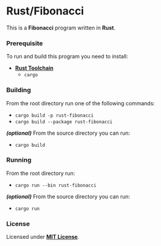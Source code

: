 # Rust/Fibonacci

This is a **Fibonacci** program written in **Rust**.

### Prerequisite

To run and build this program you need to install:

* [**Rust Toolchain**](https://www.rust-lang.org/tools/install)
  * `cargo`

### Building

From the root directory run one of the following commands:

* `cargo build -p rust-fibonacci`
* `cargo build --package rust-fibonacci`

_**(optional)**_ From the source directory you can run:

* `cargo build`

### Running

From the root directory run:

* `cargo run --bin rust-fibonacci`

_**(optional)**_ From the source directory you can run:

* `cargo run`

### License

Licensed under [**MIT License**](https://github.com/altersabeh/codes/blob/main/LICENSE).
